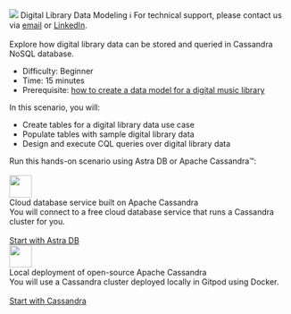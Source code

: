 <!-- TOP -->
<div class="top">
  <img src="https://datastax-academy.github.io/katapod-shared-assets/images/ds-academy-logo.svg" />
  <span class="scenario-title">Digital Library Data Modeling</span>
  <span class="scenario-subtitle">ℹ️ For technical support, please contact us via <a href="mailto:aleksandr.volochnev@datastax.com">email</a> or <a href="https://dtsx.io/aleks">LinkedIn</a>.</span> 
</div>

<!-- CONTENT -->
<main>
    <br/>
    <div class="container px-4 py-2">
     <div class="row g-4 py-2 row-cols-1 row-cols-lg-1">
      <div class="feature col div-choice">
            <div class="scenario-description">Explore how digital library data can be stored and queried in Cassandra NoSQL database.</div>
            <ul>
              <li><span class="scenario-description-attribute">Difficulty</span>: Beginner</li>
              <li><span class="scenario-description-attribute">Time</span>: 15 minutes</li>
              <li><span class="scenario-description-attribute">Prerequisite</span>: <a href="https://www.datastax.com/learn/data-modeling-by-example/digital-library-data-model" target="_blank">how to create a data model for a digital music library</a></li>
            </ul>
            <div class="scenario-objectives">In this scenario, you will:</div>
            <ul>
              <li><span class="scenario-objective">Create tables for a digital library data use case</span></li>
              <li><span class="scenario-objective">Populate tables with sample digital library data</span></li>
              <li><span class="scenario-objective">Design and execute CQL queries over digital library data</span></li>
            </ul>
      </div>
     </div>
    </div>
    <div class="container px-4 py-2">
        <div class="scenario-choices">Run this hands-on scenario using Astra DB or Apache Cassandra™:</div><br/>
        <div class="row g-4 py-2 row-cols-1 row-cols-lg-1">
          <div class="feature col div-choice">
            <div class="logo-astradb">
              <img src="https://datastax-academy.github.io/katapod-shared-assets/images/logo-astradb.svg" height="40px" />
            </div>
            <div class="astradb-line1">Cloud database service built on Apache Cassandra</div>
            <div class="astradb-line2">You will connect to a free cloud database service that runs a Cassandra cluster for you.</div>
            <br/>
            <a href='command:katapod.loadPage?[{"step":"step1-astra"}]' class="btn btn-primary btn-astra">
              Start with Astra DB
            </a>
          </div>
          <div class="feature col div-choice">
            <div class="logo-cassandra">
                <img src="https://datastax-academy.github.io/katapod-shared-assets/images/logo-cassandra.png" height="40px" />
            </div>
            <div class="cassandra-line1">Local deployment of open-source Apache Cassandra</div>
            <div class="cassandra-line2">You will use a Cassandra cluster deployed locally in Gitpod using Docker.</div>
            <br/>
            <a href='command:katapod.loadPage?[{"step":"step1-cassandra"}]' class="btn btn-primary btn-cassandra">
              Start with Cassandra
            </a>   
          </div>
        </div>
    </div>
</main>
